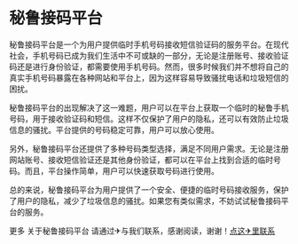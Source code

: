 # 秘鲁接码平台

秘鲁接码平台是一个为用户提供临时手机号码接收短信验证码的服务平台。在现代社会，手机号码已成为我们生活中不可或缺的一部分，无论是注册账号、接收验证码还是进行身份验证，都需要使用手机号码。然而，很多时候我们并不想将自己的真实手机号码暴露在各种网站和平台上，因为这样容易导致骚扰电话和垃圾短信的困扰。

秘鲁接码平台的出现解决了这一难题，用户可以在平台上获取一个临时的秘鲁手机号码，用于接收验证码和短信。这样不仅保护了用户的隐私，还可以有效防止垃圾信息的骚扰。平台提供的号码稳定可靠，用户可以放心使用。

另外，秘鲁接码平台还提供了多种号码类型选择，满足不同用户需求。无论是注册网站账号、接收短信验证还是其他身份验证，都可以在平台上找到合适的临时号码。而且，平台操作简单，用户可以快速获取号码进行使用。

总的来说，秘鲁接码平台为用户提供了一个安全、便捷的临时号码接收服务，保护了用户的隐私，减少了垃圾信息的骚扰。如果您有类似需求，不妨试试秘鲁接码平台的服务。

更多 关于秘鲁接码平台 请通过✈与我们联系，感谢阅读，谢谢！[点这✈里联系](https://ss.k02.cc)